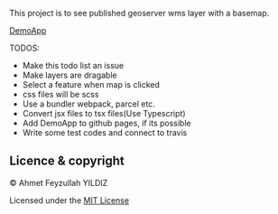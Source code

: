 

This project is to see published geoserver wms layer with a basemap.

[DemoApp](http://194.182.80.44:9080/)

TODOS:
  - Make this todo list an issue
  - Make layers are dragable
  - Select a feature when map is clicked
  - css files will be scss
  - Use a bundler webpack, parcel etc.
  - Convert jsx files to tsx files(Use Typescript)
  - Add DemoApp to github pages, if its possible
  - Write some test codes and connect to travis 


## Licence & copyright

© Ahmet Feyzullah YILDIZ

Licensed under the [MIT License](LICENSE) 
